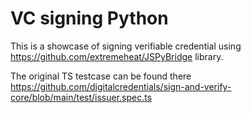 # VC signing Python

This is a showcase of signing verifiable credential using https://github.com/extremeheat/JSPyBridge library.

The original TS testcase can be found there https://github.com/digitalcredentials/sign-and-verify-core/blob/main/test/issuer.spec.ts

